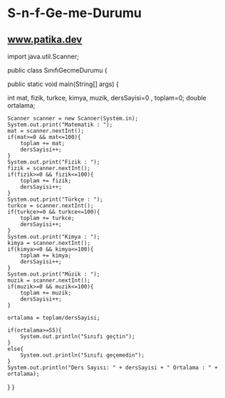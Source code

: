 # S-n-f-Ge-me-Durumu
www.patika.dev
--------------------



import java.util.Scanner;

public class SınıfıGecmeDurumu {
	
public static void main(String[] args) {

int mat, fizik, turkce, kimya, muzik, dersSayisi=0 , toplam=0;
double ortalama;

    Scanner scanner = new Scanner(System.in);
    System.out.print("Matematik : ");
    mat = scanner.nextInt();
    if(mat>=0 && mat<=100){
        toplam += mat;
        dersSayisi++;
    }
    System.out.print("Fizik : ");
    fizik = scanner.nextInt();
    if(fizik>=0 && fizik<=100){
        toplam += fizik;
        dersSayisi++;
    }
    System.out.print("Türkçe : ");
    turkce = scanner.nextInt();
    if(turkce>=0 && turkce<=100){
        toplam += turkce;
        dersSayisi++;
    }
    System.out.print("Kimya : ");
    kimya = scanner.nextInt();
    if(kimya>=0 && kimya<=100){
        toplam += kimya;
        dersSayisi++;
    }
    System.out.print("Müzik : ");
    muzik = scanner.nextInt();
    if(muzik>=0 && muzik<=100){
        toplam += muzik;
        dersSayisi++;
    }

    ortalama = toplam/dersSayisi;

    if(ortalama>=55){
        System.out.println("Sınıfı geçtin");
    }
    else{
        System.out.println("Sınıfı geçemedin");
    }
    System.out.println("Ders Sayısı: " + dersSayisi + " Ortalama : " + ortalama);
}
}
